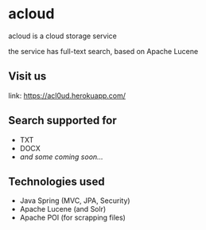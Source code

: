 # acloud

acloud is a cloud storage service

the service has full-text search, based on Apache Lucene

## Visit us
link: https://acl0ud.herokuapp.com/

## Search supported for
- TXT
- DOCX
- _and some coming soon..._

## Technologies used
- Java Spring (MVC, JPA, Security)
- Apache Lucene (and Solr)
- Apache POI (for scrapping files)